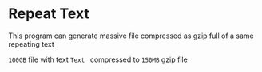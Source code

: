 # Repeat Text

This program can generate massive file compressed as gzip full of a same repeating text

`100GB` file with text `Text ` compressed to `150MB` gzip file
